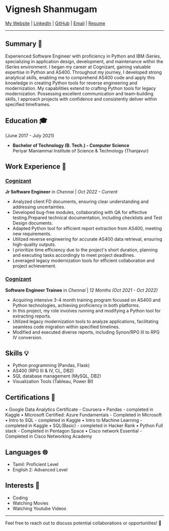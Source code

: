 # Vignesh Shanmugam

[My Website](https://www.vigneshshanmugam.me) | [LinkedIn](https://www.linkedin.com/in/contact-vigneshshanmugam) | [GitHub](http://github.com/Vignesh-S-GitHub) | [Email](shanmugamrenuga4@gmail.com) | [Resume](https://docs.google.com/document/d/1_bP0nxE5LQT54ZO21xSgYlihAVVihcQcq4lOWHmaxoA/edit?usp=sharing)

---

## Summary 🌟

Experienced Software Engineer with proficiency in Python and IBM iSeries, specializing in application design, development, and maintenance within the iSeries environment. I began my career at Cognizant, gaining valuable expertise in Python and AS400. Throughout my journey, I developed strong analytical skills, enabling me to comprehend AS400 code and apply this knowledge in creating Python tools for reverse engineering and modernization. My capabilities extend to crafting Python tools for legacy modernization. Possessing excellent communication and team-building skills, I approach projects with confidence and consistently deliver within specified timeframes.


## Education 🎓
  (June 2017 - July 2021)
- **Bachelor of Technology (B. Tech.) - Computer Science** <br>
  Periyar Maniammai Institute of Science & Technology (Thanjavur)


## Work Experience 💼

### [Cognizant](https://www.cognizant.com)
**Jr Software Engineer** in *Chennai* | *Oct 2022 - Current*

* Analyzed client FD documents, ensuring clear understanding and addressing uncertainties.
* Developed bug-free modules, collaborating with QA for effective testing.Prepared technical documentation, including checklists and Test Design documents.
* Adapted Python tool for efficient report extraction from AS400, meeting new requirements.
* Utilized reverse engineering for accurate AS400 data retrieval, ensuring high-quality outputs.
* I prioritize time efficiency due to the project's short duration, planning and executing tasks accordingly to meet project deadlines.
* Leveraged legacy modernization tools for efficient collaboration and project achievement.

### [Cognizant](https://www.cognizant.com)
**Software Engineer Trainee** in *Chennai* | *12 Months (Oct 2021 - Oct 2022)*

* Acquiring intensive 3-4 month training program focused on AS400 and Python technologies, achieving proficiency in both platforms.
* In this project, my role involves running and modifying a Python tool for extracting reports.
* Utilized legacy modernization tools to analyze applications, facilitating seamless code migration within specified timelines.
* Modified and executed diverse reports, including Synon/RPG III to RPG IV conversion.

## Skills 💡

- Python programming (Pandas, Flask)
- AS400 (RPG III & IV, CL, DB2)
- SQL database management (MySQL, DB2)
- Visualization Tools (Tableau, Power BI)

## Certifications 📜

• Google Data Analytics Certificate - Coursera
• Pandas - completed in Kaggle
• Microsoft Certified: Azure Fundamentals - Completed in Microsoft
• Intro to SQL - completed in Kaggle
• Intro to Machine Learning - completed in Kaggle
• SQL(Basic) - completed in Hacker Rank
• Python Full stack - Completed in Pentagon Space
• Cisco network Essential - Completed in Cisco Networking Academy

## Languages 🌐

- Tamil: Proficient Level
- English 2: Advanced Level

## Interests 🎨

- Coding
- Watching Movies
- Watching Youtube Videos

---

Feel free to reach out to discuss potential collaborations or opportunities! 📧
